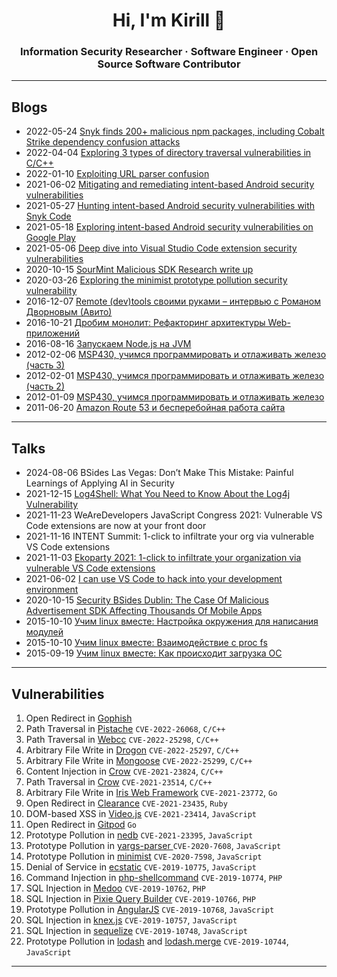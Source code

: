 <h1 align="center">Hi, I'm Kirill 👋</h1>
<h3 align="center">Information Security Researcher · Software Engineer · Open Source Software Contributor</h3>

---

## Blogs

- 2022-05-24 [Snyk finds 200+ malicious npm packages, including Cobalt Strike dependency confusion attacks](https://snyk.io/blog/snyk-200-malicious-npm-packages-cobalt-strike-dependency-confusion-attacks/)
- 2022-04-04 [Exploring 3 types of directory traversal vulnerabilities in C/C++](https://snyk.io/blog/exploring-3-types-of-directory-traversal-vulnerabilities-in-c-c/)
- 2022-01-10 [Exploiting URL parser confusion](https://security.claroty.com/URLparserconfusion)
- 2021-06-02 [Mitigating and remediating intent-based Android security vulnerabilities](https://snyk.io/blog/mitigating-remediating-intent-based-android-security-vulnerabilities/)
- 2021-05-27 [Hunting intent-based Android security vulnerabilities with Snyk Code](https://snyk.io/blog/hunting-intent-based-android-security-vulnerabilities-with-snyk-code/)
- 2021-05-18 [Exploring intent-based Android security vulnerabilities on Google Play](https://snyk.io/blog/exploring-android-intent-based-security-vulnerabilities-google-play/)
- 2021-05-06 [Deep dive into Visual Studio Code extension security vulnerabilities](https://snyk.io/blog/visual-studio-code-extension-security-vulnerabilities-deep-dive/)
- 2020-10-15 [SourMint Malicious SDK Research write up](https://snyk.io/research/sour-mint-malicious-sdk/)
- 2020-03-26 [Exploring the minimist prototype pollution security vulnerability](https://snyk.io/blog/prototype-pollution-minimist/)
- 2016-12-07 [Remote (dev)tools своими руками – интервью с Романом Дворновым (Авито)](https://habr.com/ru/company/jugru/blog/317060/)
- 2016-10-21 [Дробим монолит: Рефакторинг архитектуры Web-приложений](https://habr.com/ru/company/jugru/blog/313286/)
- 2016-08-16 [Запускаем Node.js на JVM](https://habr.com/ru/post/307856/)
- 2012-02-06 [MSP430, учимся программировать и отлаживать железо (часть 3)](https://habr.com/ru/post/137719/)
- 2012-02-01 [MSP430, учимся программировать и отлаживать железо (часть 2)](https://habr.com/ru/post/137431/)
- 2012-01-09 [MSP430, учимся программировать и отлаживать железо](https://habr.com/ru/post/137205/)
- 2011-06-20 [Amazon Route 53 и бесперебойная работа сайта](https://habr.com/ru/post/122238/)

---

## Talks

- 2024-08-06 BSides Las Vegas: Don’t Make This Mistake: Painful Learnings of Applying AI in Security
- 2021-12-15 [Log4Shell: What You Need to Know About the Log4j Vulnerability](https://youtu.be/a1PDwB4T0-A)
- 2021-11-23 WeAreDevelopers JavaScript Congress 2021: Vulnerable VS Code extensions are now at your front door
- 2021-11-16 INTENT Summit: 1-click to infiltrate your org via vulnerable VS Code extensions
- 2021-11-03 [Ekoparty 2021: 1-click to infiltrate your organization via vulnerable VS Code extensions](https://youtu.be/ItLsB0sApbo)
- 2021-06-02 [I can use VS Code to hack into your development environment](https://youtu.be/pkvywMhd30c)
- 2020-10-15 [
Security BSides Dublin: The Case Of Malicious Advertisement SDK Affecting Thousands Of Mobile Apps](https://youtu.be/lSNYQ03VEaE)
- 2015-10-10 [Учим linux вместе: Настройка окружения для написания модулей](https://youtu.be/WLysbPT3HcI)
- 2015-10-10 [Учим linux вместе: Взаимодействие с proc fs](https://youtu.be/JBnGt2GyL5s)
- 2015-09-19 [Учим linux вместе: Как происходит загрузка ОС](https://youtu.be/-k5PYqdG0cQ)

---

## Vulnerabilities

1. Open Redirect in [Gophish](https://github.com/gophish/gophish/pull/2262)
1. Path Traversal in [Pistache](https://github.com/pistacheio/pistache/pull/1065) `CVE-2022-26068`, `C/C++`
1. Path Traversal in [Webcc](https://github.com/sprinfall/webcc/commit/55a45fd5039061d5cc62e9f1b9d1f7e97a15143f) `CVE-2022-25298`, `C/C++`
1. Arbitrary File Write in [Drogon](https://github.com/drogonframework/drogon/pull/1174) `CVE-2022-25297`, `C/C++`
1. Arbitrary File Write in [Mongoose](https://github.com/cesanta/mongoose/commit/c65c8fdaaa257e0487ab0aaae9e8f6b439335945) `CVE-2022-25299`, `C/C++`
1. Content Injection in [Crow](https://github.com/CrowCpp/Crow/pull/317) `CVE-2021-23824`, `C/C++`
3. Path Traversal in [Crow](https://github.com/CrowCpp/Crow/pull/317) `CVE-2021-23514`, `C/C++`
4. Arbitrary File Write in [Iris Web Framework](https://github.com/kataras/iris/commit/e213dba0d32ff66653e0ef124bc5088817264b08) `CVE-2021-23772`, `Go`
5. Open Redirect in [Clearance](https://github.com/thoughtbot/clearance/pull/945) `CVE-2021-23435`, `Ruby`
6. DOM-based XSS in [Video.js](https://github.com/videojs/video.js/commit/b3acf663641fca0f7a966525a72845af7ec5fab2) `CVE-2021-23414`, `JavaScript`
7. Open Redirect in [Gitpod](https://www.gitpod.io/security/thanks) `Go`
8. Prototype Pollution in [nedb](https://security.snyk.io/vuln/SNYK-JS-NEDB-1305279) `CVE-2021-23395`, `JavaScript`
9. Prototype Pollution in [yargs-parser
](https://github.com/yargs/yargs-parser/commit/63810ca1ae1a24b08293a4d971e70e058c7a41e2) `CVE-2020-7608`, `JavaScript`
1. Prototype Pollution in [minimist](https://github.com/substack/minimist/commit/63e7ed05aa4b1889ec2f3b196426db4500cbda94) `CVE-2020-7598`, `JavaScript`
1. Denial of Service in [ecstatic](https://github.com/jfhbrook/node-ecstatic/commit/72044b89941ada4a5e864d77257b4efb20aef498) `CVE-2019-10775`, `JavaScript`
1. Command Injection in [php-shellcommand](https://github.com/mikehaertl/php-shellcommand/pull/45) `CVE-2019-10774`, `PHP`
1. SQL Injection in [Medoo](https://github.com/catfan/Medoo/releases/tag/v1.7.4) `CVE-2019-10762`, `PHP`
3. SQL Injection in [Pixie Query Builder](https://github.com/usmanhalalit/pixie/commit/9bd991021abbcbfb19347a07dca8b7e518b8abc9) `CVE-2019-10766`, `PHP`
4. Prototype Pollution in [AngularJS](https://github.com/angular/angular.js/commit/add78e62004e80bb1e16ab2dfe224afa8e513bc3) `CVE-2019-10768`, `JavaScript`
5. SQL Injection in [knex.js](https://github.com/knex/knex/pull/3382) `CVE-2019-10757`, `JavaScript`
6. SQL Injection in [sequelize](https://github.com/sequelize/sequelize/releases/tag/v5.8.11) `CVE-2019-10748`, `JavaScript`
7. Prototype Pollution in [lodash](https://github.com/lodash/lodash/pull/4336) and [lodash.merge](https://github.com/lodash/lodash/pull/4337) `CVE-2019-10744`, `JavaScript`

---

